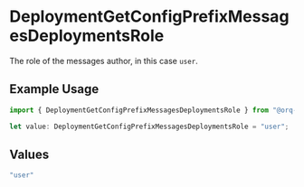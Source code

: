 # DeploymentGetConfigPrefixMessagesDeploymentsRole

The role of the messages author, in this case `user`.

## Example Usage

```typescript
import { DeploymentGetConfigPrefixMessagesDeploymentsRole } from "@orq-ai/node/models/operations";

let value: DeploymentGetConfigPrefixMessagesDeploymentsRole = "user";
```

## Values

```typescript
"user"
```